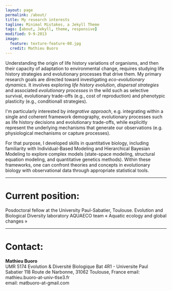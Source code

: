 ```yaml
---
layout: page
permalink: /about/
title: My research interests
tagline: Minimal Mistakes, a Jekyll Theme
tags: [about, Jekyll, theme, responsive]
modified: 9-9-2013
image:
  feature: texture-feature-08.jpg
  credit: Mathieu Buoro
---
```



Understanding the origin of life history variations of organisms, and then their capacity of adaptation to environmental change, requires studying life history strategies and evolutionary processes that drive them. My primary research goals are directed toward investigating _eco-evolutionary dynamics_. It involves exploring _life history evolution_, _dispersal strategies_ and associated _evolutionary processes_ in the wild such as selective survival, evolutionary trade-offs (e.g., cost of reproduction) and phenotypic plasticity (e.g., conditionalI strategies).  



I'm particularly interested by _integrative approach_, e.g. integrating within a single and coherent framework demography, evolutionary processes such as life history decisions and evolutionary trade-offs, while explicitly represent the underlying mechanisms that generate our observations (e.g. physiological mechanisms or capture processes).  



For that purpose, I developed skills in quantitative biology, including familiarity with Individual-Based Modeling and Hierarchical Bayesian Modeling to explore complex models (state-space modeling, structural equation modeling, and quantitative genetics methods). Within these frameworks, one can confront theories and concepts in evolutionary biology with observational data through appropriate statistical tools.  

---

# Current position:  

Posdoctoral fellow at the University Paul-Sabatier, Toulouse.
Evolution and Biological Diversity laboratory
AQUAECO team « Aquatic ecology and global changes »

---

# Contact:
__Mathieu Buoro__  
UMR 5174 Evolution & Diversité Biologique
Bat 4R1 - Universite Paul Sabatier
118 Route de Narbonne, 31062 Toulouse, France 
email: mathieu.buoro-at-univ-tlse3.fr  
email: matbuoro-at-gmail.com